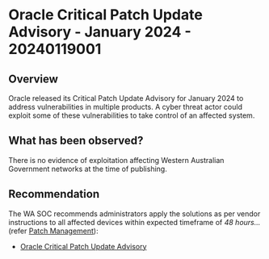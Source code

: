 # Oracle Critical Patch Update Advisory - January 2024 - 20240119001

## Overview

Oracle released its Critical Patch Update Advisory for January 2024 to address vulnerabilities in multiple products. A cyber threat actor could exploit some of these vulnerabilities to take control of an affected system.

## What has been observed?

There is no evidence of exploitation affecting Western Australian Government networks at the time of publishing.


## Recommendation

The WA SOC recommends administrators apply the solutions as per vendor instructions to all affected devices within expected timeframe of *48 hours...* (refer [Patch Management](../guidelines/patch-management.md)):

- [Oracle Critical Patch Update Advisory](https://www.oracle.com/security-alerts/cpujan2024.html)
